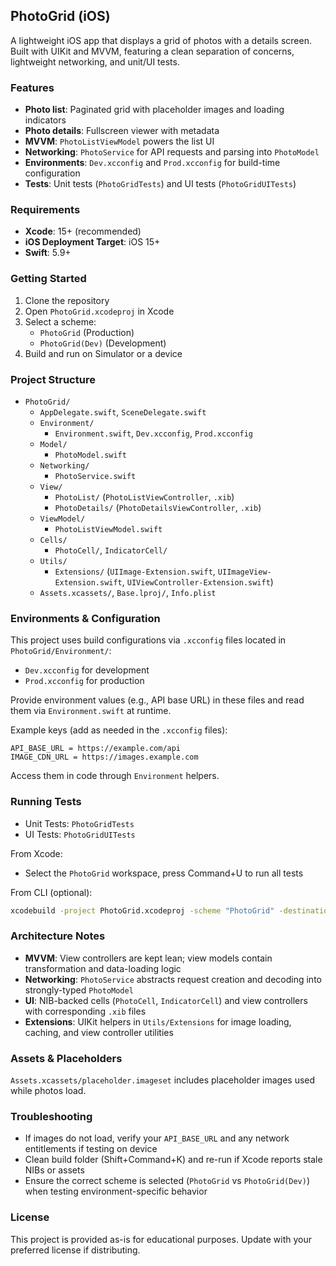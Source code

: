 ## PhotoGrid (iOS)

A lightweight iOS app that displays a grid of photos with a details screen. Built with UIKit and MVVM, featuring a clean separation of concerns, lightweight networking, and unit/UI tests.

### Features
- **Photo list**: Paginated grid with placeholder images and loading indicators
- **Photo details**: Fullscreen viewer with metadata
- **MVVM**: `PhotoListViewModel` powers the list UI
- **Networking**: `PhotoService` for API requests and parsing into `PhotoModel`
- **Environments**: `Dev.xcconfig` and `Prod.xcconfig` for build-time configuration
- **Tests**: Unit tests (`PhotoGridTests`) and UI tests (`PhotoGridUITests`)

### Requirements
- **Xcode**: 15+ (recommended)
- **iOS Deployment Target**: iOS 15+
- **Swift**: 5.9+

### Getting Started
1. Clone the repository
2. Open `PhotoGrid.xcodeproj` in Xcode
3. Select a scheme:
   - `PhotoGrid` (Production)
   - `PhotoGrid(Dev)` (Development)
4. Build and run on Simulator or a device

### Project Structure
- `PhotoGrid/`
  - `AppDelegate.swift`, `SceneDelegate.swift`
  - `Environment/`
    - `Environment.swift`, `Dev.xcconfig`, `Prod.xcconfig`
  - `Model/`
    - `PhotoModel.swift`
  - `Networking/`
    - `PhotoService.swift`
  - `View/`
    - `PhotoList/` (`PhotoListViewController`, `.xib`)
    - `PhotoDetails/` (`PhotoDetailsViewController`, `.xib`)
  - `ViewModel/`
    - `PhotoListViewModel.swift`
  - `Cells/`
    - `PhotoCell/`, `IndicatorCell/`
  - `Utils/`
    - `Extensions/` (`UIImage-Extension.swift`, `UIImageView-Extension.swift`, `UIViewController-Extension.swift`)
  - `Assets.xcassets/`, `Base.lproj/`, `Info.plist`

### Environments & Configuration
This project uses build configurations via `.xcconfig` files located in `PhotoGrid/Environment/`:
- `Dev.xcconfig` for development
- `Prod.xcconfig` for production

Provide environment values (e.g., API base URL) in these files and read them via `Environment.swift` at runtime.

Example keys (add as needed in the `.xcconfig` files):
```
API_BASE_URL = https://example.com/api
IMAGE_CDN_URL = https://images.example.com
```

Access them in code through `Environment` helpers.

### Running Tests
- Unit Tests: `PhotoGridTests`
- UI Tests: `PhotoGridUITests`

From Xcode:
- Select the `PhotoGrid` workspace, press Command+U to run all tests

From CLI (optional):
```bash
xcodebuild -project PhotoGrid.xcodeproj -scheme "PhotoGrid" -destination 'platform=iOS Simulator,name=iPhone 15' test
```

### Architecture Notes
- **MVVM**: View controllers are kept lean; view models contain transformation and data-loading logic
- **Networking**: `PhotoService` abstracts request creation and decoding into strongly-typed `PhotoModel`
- **UI**: NIB-backed cells (`PhotoCell`, `IndicatorCell`) and view controllers with corresponding `.xib` files
- **Extensions**: UIKit helpers in `Utils/Extensions` for image loading, caching, and view controller utilities

### Assets & Placeholders
`Assets.xcassets/placeholder.imageset` includes placeholder images used while photos load.

### Troubleshooting
- If images do not load, verify your `API_BASE_URL` and any network entitlements if testing on device
- Clean build folder (Shift+Command+K) and re-run if Xcode reports stale NIBs or assets
- Ensure the correct scheme is selected (`PhotoGrid` vs `PhotoGrid(Dev)`) when testing environment-specific behavior

### License
This project is provided as-is for educational purposes. Update with your preferred license if distributing.


